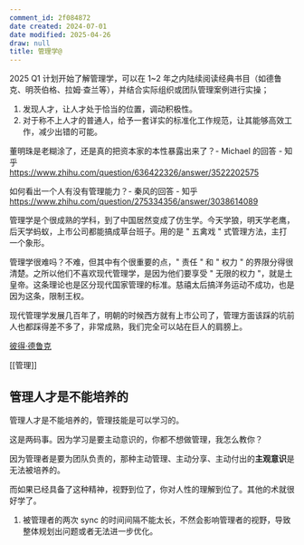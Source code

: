 ```yaml
---
comment_id: 2f084872
date created: 2024-07-01
date modified: 2025-04-26
draw: null
title: 管理学@
---
```

2025 Q1 计划开始了解管理学，可以在 1~2 年之内陆续阅读经典书目（如德鲁克、明茨伯格、拉姆·查兰等），并结合实际组织或团队管理案例进行实操；

1. 发现人才，让人才处于恰当的位置，调动积极性。
2. 对于称不上人才的普通人，给予一套详实的标准化工作规范，让其能够高效工作，减少出错的可能。

董明珠是老糊涂了，还是真的把资本家的本性暴露出来了？- Michael 的回答 - 知乎  
https://www.zhihu.com/question/636422326/answer/3522202575

如何看出一个人有没有管理能力？- 秦风的回答 - 知乎  
https://www.zhihu.com/question/275334356/answer/3038614089

管理学是个很成熟的学科，到了中国居然变成了仿生学。今天学狼，明天学老鹰，后天学蚂蚁，上市公司都能搞成草台班子。用的是 " 五禽戏 " 式管理方法，主打一个象形。

管理学很难吗？不难，但其中有个很重要的点，" 责任 " 和 " 权力 " 的界限分得很清楚。之所以他们不喜欢现代管理学，是因为他们要享受 " 无限的权力 "，就是土皇帝。这条理论也是区分现代国家管理的标准。慈禧太后搞洋务运动不成功，也是因为这条，限制王权。

现代管理学发展几百年了，明朝的时候西方就有上市公司了，管理方面该踩的坑前人也都踩得差不多了，非常成熟，我们完全可以站在巨人的肩膀上。

[彼得·德鲁克](彼得·德鲁克.md)

[[管理]]

## 管理人才是不能培养的

管理人才是不能培养的，管理技能是可以学习的。

这是两码事。因为学习是要主动意识的，你都不想做管理，我怎么教你？

因为管理者是要为团队负责的，那种主动管理、主动分享、主动付出的**主观意识**是无法被培养的。

而如果已经具备了这种精神，视野到位了，你对人性的理解到位了。其他的术就很好学了。

1. 被管理者的两次 sync 的时间间隔不能太长，不然会影响管理者的视野，导致整体规划出问题或者无法进一步优化。
